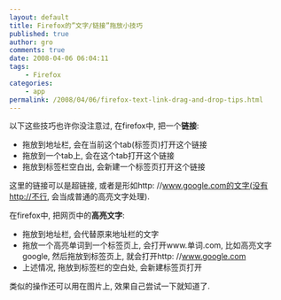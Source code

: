 ```yaml
---
layout: default
title: Firefox的”文字/链接”拖放小技巧
published: true
author: gro
comments: true
date: 2008-04-06 06:04:11
tags:
    - Firefox
categories:
    - app
permalink: /2008/04/06/firefox-text-link-drag-and-drop-tips.html
---
```

以下这些技巧也许你没注意过, 在firefox中, 把一个**链接**:

  * 拖放到地址栏, 会在当前这个tab(标签页)打开这个链接
  * 拖放到一个tab上, 会在这个tab打开这个链接
  * 拖放到标签栏空白出, 会新建一个标签页打开这个链接

这里的链接可以是超链接, 或者是形如http: //www.google.com的文字(没有http://不行, 会当成普通的高亮文字处理).

在firefox中, 把网页中的**高亮文字**:

  * 拖放到地址栏, 会代替原来地址栏的文字
  * 拖放一个高亮单词到一个标签页上, 会打开www.单词.com, 比如高亮文字google, 然后拖放到标签页上, 就会打开http: //www.google.com
  * 上述情况, 拖放到标签栏的空白处, 会新建标签页打开

类似的操作还可以用在图片上, 效果自己尝试一下就知道了.
